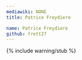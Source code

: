 ```yaml
---
mediawiki: NONE
title: Patrice Freydiere

name: Patrice Freydiere
github: frett27
---
```


{% include warning/stub %}
